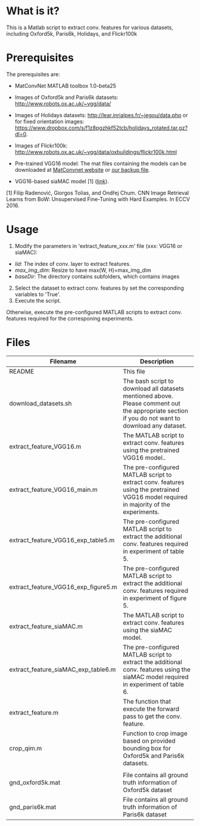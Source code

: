 What is it?
===========

This is a Matlab script to extract conv. features for various datasets, 
including Oxford5k, Paris6k, Holidays, and Flickr100k

Prerequisites
=============

The prerequisites are:
* MatConvNet MATLAB toolbox 1.0-beta25

* Images of Oxford5k and Paris6k datasets: http://www.robots.ox.ac.uk/~vgg/data/
* Images of Holidays datasets: http://lear.inrialpes.fr/~jegou/data.php or for fixed orientation images: https://www.dropbox.com/s/f1z8pgzhkf52tcb/holidays_rotated.tar.gz?dl=0.
* Images of Flickr100k: http://www.robots.ox.ac.uk/~vgg/data/oxbuildings/flickr100k.html

* Pre-trained VGG16 model: The mat files containing the models can be downloaded at [MatConvnet website](http://www.vlfeat.org/matconvnet/pretrained/) or [our backup file](https://www.mediafire.com/file/rx1liu6xl4ii9l0/imagenet-vgg-verydeep-16.mat).

* VGG16-based siaMAC model [1] ([link](https://www.dropbox.com/s/hq81glcxd2ei6qe/siaMAC_vgg.mat?dl=0)).

[1] Filip Radenović, Giorgos Tolias, and Ondřej Chum. CNN Image Retrieval Learns from BoW: Unsupervised Fine-Tuning with Hard Examples. In ECCV 2016.

Usage
=============
1. Modify the parameters in 'extract_feature_xxx.m' file (xxx: VGG16 or siaMAC):
* *lid*:          The index of conv. layer to extract features.
* *max_img_dim*:  Resize to have max(W, H)=max_img_dim
* *baseDir*:      The directory contains subfolders, which contains images
2. Select the dataset to extract conv. features by set the corresponding variables to 'True'.
3. Execute the script.

Otherwise, execute the pre-configured MATLAB scripts to extract conv. features required for the corresponing experiments.


Files
==============
|Filename|Description|
|---|---|
|README   |                   This file|
|download_datasets.sh |       The bash script to download all datasets mentioned above. Please comment out the appropriate section if you do not want to download any dataset.
|extract_feature_VGG16.m | The MATLAB script to extract conv. features using the pretrained VGG16 model.. |
|extract_feature_VGG16_main.m | The pre-configured MATLAB script to extract conv. features using the pretrained VGG16 model required in majority of the experiments. |
|extract_feature_VGG16_exp_table5.m | The pre-configured MATLAB script to extract the additional conv. features required in experiment of table 5. |
|extract_feature_VGG16_exp_figure5.m | The pre-configured MATLAB script to extract the additional conv. features required in experiment of figure 5. |
|extract_feature_siaMAC.m | The MATLAB script to extract conv. features using the siaMAC model. |
|extract_feature_siaMAC_exp_table6.m| The pre-configured MATLAB script to extract the additional conv. features using the siaMAC model required in experiment of table 6. |
|extract_feature.m|           The function that execute the forward pass to get the conv. feature.|
|crop_qim.m        |          Function to crop image based on provided bounding box for Oxford5k and Paris6k datasets.|
|||
|gnd_oxford5k.mat    |        File contains all ground truth information of Oxford5k dataset|
|gnd_paris6k.mat      |       File contains all ground truth information of Paris6k dataset|
